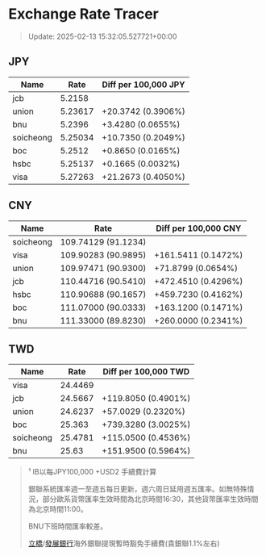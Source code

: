 # Exchange Rate Tracer

> Update: 2025-02-13 15:32:05.527721+00:00

## JPY

| Name      |    Rate | Diff per 100,000 JPY   |
|-----------|---------|------------------------|
| jcb       | 5.2158  |                        |
| union     | 5.23617 | +20.3742 (0.3906%)     |
| bnu       | 5.2396  | +3.4280 (0.0655%)      |
| soicheong | 5.25034 | +10.7350 (0.2049%)     |
| boc       | 5.2512  | +0.8650 (0.0165%)      |
| hsbc      | 5.25137 | +0.1665 (0.0032%)      |
| visa      | 5.27263 | +21.2673 (0.4050%)     |

## CNY

| Name      | Rate                | Diff per 100,000 CNY   |
|-----------|---------------------|------------------------|
| soicheong | 109.74129	(91.1234) |                        |
| visa      | 109.90283	(90.9895) | +161.5411 (0.1472%)    |
| union     | 109.97471	(90.9300) | +71.8799 (0.0654%)     |
| jcb       | 110.44716	(90.5410) | +472.4510 (0.4296%)    |
| hsbc      | 110.90688	(90.1657) | +459.7230 (0.4162%)    |
| boc       | 111.07000	(90.0333) | +163.1200 (0.1471%)    |
| bnu       | 111.33000	(89.8230) | +260.0000 (0.2341%)    |

## TWD

| Name      |    Rate | Diff per 100,000 TWD   |
|-----------|---------|------------------------|
| visa      | 24.4469 |                        |
| jcb       | 24.5667 | +119.8050 (0.4901%)    |
| union     | 24.6237 | +57.0029 (0.2320%)     |
| boc       | 25.363  | +739.3280 (3.0025%)    |
| soicheong | 25.4781 | +115.0500 (0.4536%)    |
| bnu       | 25.63   | +151.9500 (0.5964%)    |


> ¹ IB以每JPY100,000 +USD2 手續費計算
>
> 銀聯系統匯率週一至週五每日更新，週六周日延用週五匯率。如無特殊情況，部分歐系貨幣匯率生效時間為北京時間16:30，其他貨幣匯率生效時間為北京時間11:00。
>
> BNU下班時間匯率較差。
>
> [立橋](https://www.wlbank.com.mo/uploads/ueditor/file/20181211/1544536513900230.pdf)/[發展銀行](https://www.mdb.com.mo/Service_Charges_20230728.pdf)海外銀聯提現暫時豁免手續費(貴銀聯1.1%左右)

